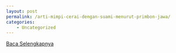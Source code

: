 ```yaml
---
layout: post
permalink: /arti-mimpi-cerai-dengan-suami-menurut-primbon-jawa/
categories:
    - Uncategorized
---
```


[Baca Selengkapnya](/09)